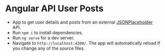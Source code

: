 # Angular API User Posts

* App to get user details and posts from an external [JSONPlaceholder](https://jsonplaceholder.typicode.com) API.
* Run `npm i` to install dependencies.
* Run `ng serve` for a dev server.
* Navigate to `http://localhost:4200/`. The app will automatically reload if you change any of the source files.



